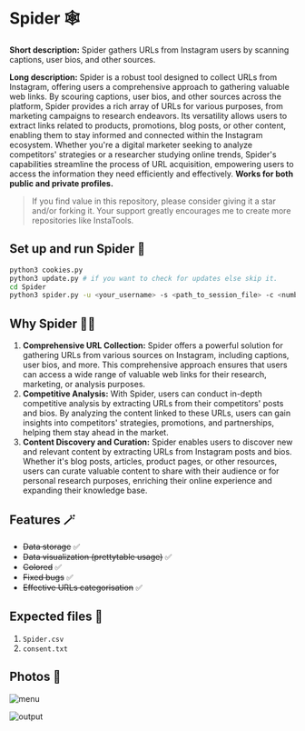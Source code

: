 # Spider 🕸️

**Short description:** Spider gathers URLs from Instagram users by scanning captions, user bios, and other sources.

**Long description:** Spider is a robust tool designed to collect URLs from Instagram, offering users a comprehensive approach to gathering valuable web links. By scouring captions, user bios, and other sources across the platform, Spider provides a rich array of URLs for various purposes, from marketing campaigns to research endeavors. Its versatility allows users to extract links related to products, promotions, blog posts, or other content, enabling them to stay informed and connected within the Instagram ecosystem. Whether you're a digital marketer seeking to analyze competitors' strategies or a researcher studying online trends, Spider's capabilities streamline the process of URL acquisition, empowering users to access the information they need efficiently and effectively. **Works for both public and private profiles.**

> If you find value in this repository, please consider giving it a star and/or forking it. Your support greatly encourages me to create more repositories like InstaTools.

## Set up and run Spider 🚀

```bash
python3 cookies.py
python3 update.py # if you want to check for updates else skip it.
cd Spider
python3 spider.py -u <your_username> -s <path_to_session_file> -c <number_of_urls> -t <target_username>
```

## Why Spider 😶‍🌫️

1. **Comprehensive URL Collection:** Spider offers a powerful solution for gathering URLs from various sources on Instagram, including captions, user bios, and more. This comprehensive approach ensures that users can access a wide range of valuable web links for their research, marketing, or analysis purposes.
2. **Competitive Analysis:** With Spider, users can conduct in-depth competitive analysis by extracting URLs from their competitors' posts and bios. By analyzing the content linked to these URLs, users can gain insights into competitors' strategies, promotions, and partnerships, helping them stay ahead in the market.
3. **Content Discovery and Curation:** Spider enables users to discover new and relevant content by extracting URLs from Instagram posts and bios. Whether it's blog posts, articles, product pages, or other resources, users can curate valuable content to share with their audience or for personal research purposes, enriching their online experience and expanding their knowledge base.

## Features 🪄

- ~~Data storage~~ ✅
- ~~Data visualization (prettytable usage)~~ ✅
- ~~Colored~~ ✅
- ~~Fixed bugs~~ ✅
- ~~Effective URLs categorisation~~ ✅

## Expected files 📂

1) `Spider.csv`
2) `consent.txt`

## Photos 📸

![menu](https://github.com/new92/InstaTools/assets/94779840/d75dbf3f-f3e5-4289-b773-d0c1b51be6a2)

![output](https://github.com/new92/InstaTools/assets/94779840/9f1173a6-58bf-45db-886a-042b715e6caa)
